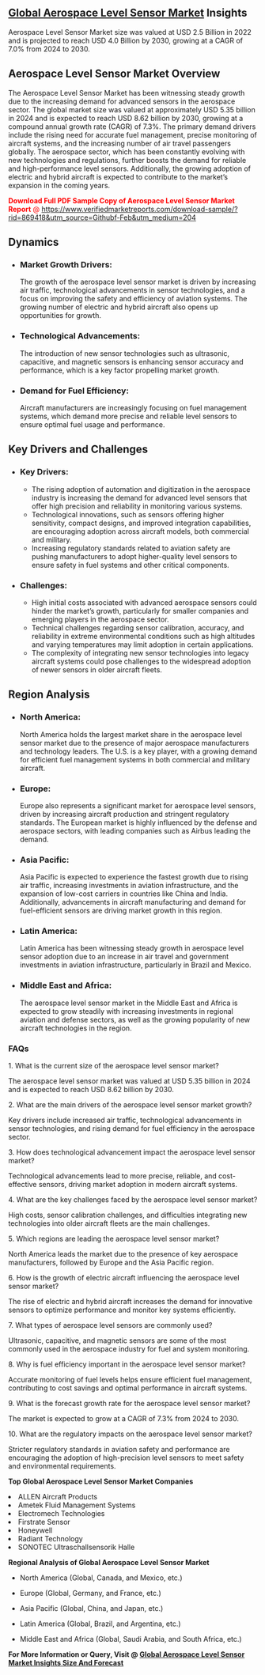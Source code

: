 <h2><a href="https://www.verifiedmarketreports.com/download-sample/?rid=869418&amp;utm_source=Githubf&amp;utm_medium=204" target="_blank">Global Aerospace Level Sensor Market</a> Insights</h2><p>Aerospace Level Sensor Market size was valued at USD 2.5 Billion in 2022 and is projected to reach USD 4.0 Billion by 2030, growing at a CAGR of 7.0% from 2024 to 2030.</p><p> <h2>Aerospace Level Sensor Market Overview</h2> <p>The Aerospace Level Sensor Market has been witnessing steady growth due to the increasing demand for advanced sensors in the aerospace sector. The global market size was valued at approximately USD 5.35 billion in 2024 and is expected to reach USD 8.62 billion by 2030, growing at a compound annual growth rate (CAGR) of 7.3%. The primary demand drivers include the rising need for accurate fuel management, precise monitoring of aircraft systems, and the increasing number of air travel passengers globally. The aerospace sector, which has been constantly evolving with new technologies and regulations, further boosts the demand for reliable and high-performance level sensors. Additionally, the growing adoption of electric and hybrid aircraft is expected to contribute to the market’s expansion in the coming years.</p> <p><p><span class=""><span style="color: #ff0000;"><strong>Download Full PDF Sample Copy of Aerospace Level Sensor Market Report</strong> @ </span><a href="https://www.verifiedmarketreports.com/download-sample/?rid=869418&amp;utm_source=Githubf-Feb&amp;utm_medium=204" target="_blank">https://www.verifiedmarketreports.com/download-sample/?rid=869418&amp;utm_source=Githubf-Feb&amp;utm_medium=204</a></span></p></p> <h2>Dynamics</h2> <ul> <li><h3>Market Growth Drivers:</h3> The growth of the aerospace level sensor market is driven by increasing air traffic, technological advancements in sensor technologies, and a focus on improving the safety and efficiency of aviation systems. The growing number of electric and hybrid aircraft also opens up opportunities for growth.</li> <li><h3>Technological Advancements:</h3> The introduction of new sensor technologies such as ultrasonic, capacitive, and magnetic sensors is enhancing sensor accuracy and performance, which is a key factor propelling market growth.</li> <li><h3>Demand for Fuel Efficiency:</h3> Aircraft manufacturers are increasingly focusing on fuel management systems, which demand more precise and reliable level sensors to ensure optimal fuel usage and performance.</li> </ul> <h2>Key Drivers and Challenges</h2> <ul> <li><h3>Key Drivers:</h3> <ul> <li>The rising adoption of automation and digitization in the aerospace industry is increasing the demand for advanced level sensors that offer high precision and reliability in monitoring various systems.</li> <li>Technological innovations, such as sensors offering higher sensitivity, compact designs, and improved integration capabilities, are encouraging adoption across aircraft models, both commercial and military.</li> <li>Increasing regulatory standards related to aviation safety are pushing manufacturers to adopt higher-quality level sensors to ensure safety in fuel systems and other critical components.</li> </ul> </li> <li><h3>Challenges:</h3> <ul> <li>High initial costs associated with advanced aerospace sensors could hinder the market’s growth, particularly for smaller companies and emerging players in the aerospace sector.</li> <li>Technical challenges regarding sensor calibration, accuracy, and reliability in extreme environmental conditions such as high altitudes and varying temperatures may limit adoption in certain applications.</li> <li>The complexity of integrating new sensor technologies into legacy aircraft systems could pose challenges to the widespread adoption of newer sensors in older aircraft fleets.</li> </ul> </li> </ul> <h2>Region Analysis</h2> <ul> <li><h3>North America:</h3> North America holds the largest market share in the aerospace level sensor market due to the presence of major aerospace manufacturers and technology leaders. The U.S. is a key player, with a growing demand for efficient fuel management systems in both commercial and military aircraft.</li> <li><h3>Europe:</h3> Europe also represents a significant market for aerospace level sensors, driven by increasing aircraft production and stringent regulatory standards. The European market is highly influenced by the defense and aerospace sectors, with leading companies such as Airbus leading the demand.</li> <li><h3>Asia Pacific:</h3> Asia Pacific is expected to experience the fastest growth due to rising air traffic, increasing investments in aviation infrastructure, and the expansion of low-cost carriers in countries like China and India. Additionally, advancements in aircraft manufacturing and demand for fuel-efficient sensors are driving market growth in this region.</li> <li><h3>Latin America:</h3> Latin America has been witnessing steady growth in aerospace level sensor adoption due to an increase in air travel and government investments in aviation infrastructure, particularly in Brazil and Mexico.</li> <li><h3>Middle East and Africa:</h3> The aerospace level sensor market in the Middle East and Africa is expected to grow steadily with increasing investments in regional aviation and defense sectors, as well as the growing popularity of new aircraft technologies in the region.</li> </ul> <h3>FAQs</h3> <p>1. What is the current size of the aerospace level sensor market?</p> <p>The aerospace level sensor market was valued at USD 5.35 billion in 2024 and is expected to reach USD 8.62 billion by 2030.</p> <p>2. What are the main drivers of the aerospace level sensor market growth?</p> <p>Key drivers include increased air traffic, technological advancements in sensor technologies, and rising demand for fuel efficiency in the aerospace sector.</p> <p>3. How does technological advancement impact the aerospace level sensor market?</p> <p>Technological advancements lead to more precise, reliable, and cost-effective sensors, driving market adoption in modern aircraft systems.</p> <p>4. What are the key challenges faced by the aerospace level sensor market?</p> <p>High costs, sensor calibration challenges, and difficulties integrating new technologies into older aircraft fleets are the main challenges.</p> <p>5. Which regions are leading the aerospace level sensor market?</p> <p>North America leads the market due to the presence of key aerospace manufacturers, followed by Europe and the Asia Pacific region.</p> <p>6. How is the growth of electric aircraft influencing the aerospace level sensor market?</p> <p>The rise of electric and hybrid aircraft increases the demand for innovative sensors to optimize performance and monitor key systems efficiently.</p> <p>7. What types of aerospace level sensors are commonly used?</p> <p>Ultrasonic, capacitive, and magnetic sensors are some of the most commonly used in the aerospace industry for fuel and system monitoring.</p> <p>8. Why is fuel efficiency important in the aerospace level sensor market?</p> <p>Accurate monitoring of fuel levels helps ensure efficient fuel management, contributing to cost savings and optimal performance in aircraft systems.</p> <p>9. What is the forecast growth rate for the aerospace level sensor market?</p> <p>The market is expected to grow at a CAGR of 7.3% from 2024 to 2030.</p> <p>10. What are the regulatory impacts on the aerospace level sensor market?</p> <p>Stricter regulatory standards in aviation safety and performance are encouraging the adoption of high-precision level sensors to meet safety and environmental requirements.</p> </p><p><strong>Top Global Aerospace Level Sensor Market Companies</strong></p><div data-test-id=""><p><li>ALLEN Aircraft Products</li><li> Ametek Fluid Management Systems</li><li> Electromech Technologies</li><li> Firstrate Sensor</li><li> Honeywell</li><li> Radiant Technology</li><li> SONOTEC Ultraschallsensorik Halle</li></p><div><strong>Regional Analysis of&nbsp;Global Aerospace Level Sensor Market</strong></div><ul><li dir="ltr"><p dir="ltr">North America&nbsp;(Global, Canada, and Mexico, etc.)</p></li><li dir="ltr"><p dir="ltr">Europe (Global, Germany, and France, etc.)</p></li><li dir="ltr"><p dir="ltr">Asia Pacific&nbsp;(Global, China, and Japan, etc.)</p></li><li dir="ltr"><p dir="ltr">Latin America&nbsp;(Global, Brazil, and Argentina, etc.)</p></li><li dir="ltr">Middle East and Africa&nbsp;(Global, Saudi Arabia, and South Africa, etc.)</li></ul><p><strong>For More Information or Query, Visit @&nbsp;</strong><strong><a href="https://www.verifiedmarketreports.com/product/aerospace-level-sensor-market/?utm_source=Githubf&amp;utm_medium=204" target="_blank">Global Aerospace Level Sensor Market Insights Size And Forecast</a></strong></p></div>
